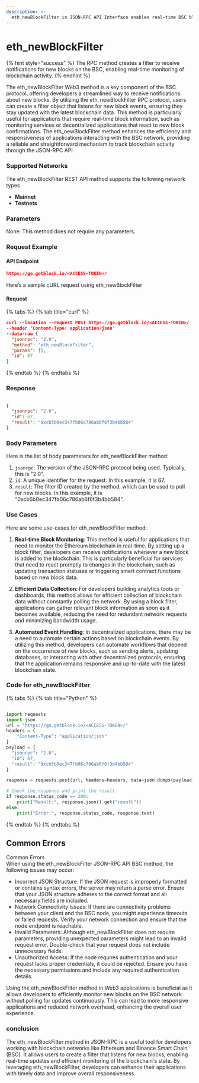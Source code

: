 ```yaml
---
description: >-
  eth_newBlockFilter in JSON-RPC API Interface enables real-time BSC block notifications for developers.
---
```


# eth_newBlockFilter

{% hint style="success" %}
The RPC method creates a filter to receive notifications for new blocks on the BSC, enabling real-time monitoring of blockchain activity.&#x20;
{% endhint %}

The eth_newBlockFilter Web3 method is a key component of the BSC protocol, offering developers a streamlined way to receive notifications about new blocks. By utilizing the eth_newBlockFilter RPC protocol, users can create a filter object that listens for new block events, ensuring they stay updated with the latest blockchain data. This method is particularly useful for applications that require real-time block information, such as monitoring services or decentralized applications that react to new block confirmations. The eth_newBlockFilter method enhances the efficiency and responsiveness of applications interacting with the BSC network, providing a reliable and straightforward mechanism to track blockchain activity through the JSON-RPC API.

### Supported Networks

The eth_newBlockFilter REST API method supports the following network types
- **Mainnet**
- **Testnets**

### Parameters

None: This method does not require any parameters.

### Request Example

#### API Endpoint

```json
https://go.getblock.io/<ACCESS-TOKEN>/
```
Here’s a sample cURL request using eth_newBlockFilter

#### Request

{% tabs %}
{% tab title="curl" %}
```json
curl --location --request POST https://go.getblock.io/<ACCESS-TOKEN>/
--header 'Content-Type: application/json' 
--data-raw {
  "jsonrpc": "2.0",
  "method": "eth_newBlockFilter",
  "params": [],
  "id": 67
}
```
{% endtab %}
{% endtabs %}

### Response


```json

{
  "jsonrpc": "2.0",
  "id": 67,
  "result": "0xcb5b0ec347fb06c786ab6f6f3b4bb584"
}

```

### Body Parameters

Here is the list of body parameters for eth_newBlockFilter method:

1. `jsonrpc`: The version of the JSON-RPC protocol being used. Typically, this is "2.0".
2. `id`: A unique identifier for the request. In this example, it is 67.
3. `result`: The filter ID created by the method, which can be used to poll for new blocks. In this example, it is "0xcb5b0ec347fb06c786ab6f6f3b4bb584".

### Use Cases

Here are some use-cases for eth_newBlockFilter method:

1. **Real-time Block Monitoring**: This method is useful for applications that need to monitor the Ethereum blockchain in real-time. By setting up a block filter, developers can receive notifications whenever a new block is added to the blockchain. This is particularly beneficial for services that need to react promptly to changes in the blockchain, such as updating transaction statuses or triggering smart contract functions based on new block data.

2. **Efficient Data Collection**: For developers building analytics tools or dashboards, this method allows for efficient collection of blockchain data without constantly polling the network. By using a block filter, applications can gather relevant block information as soon as it becomes available, reducing the need for redundant network requests and minimizing bandwidth usage.

3. **Automated Event Handling**: In decentralized applications, there may be a need to automate certain actions based on blockchain events. By utilizing this method, developers can automate workflows that depend on the occurrence of new blocks, such as sending alerts, updating databases, or interacting with other decentralized protocols, ensuring that the application remains responsive and up-to-date with the latest blockchain state.

### Code for eth_newBlockFilter

{% tabs %}
{% tab title="Python" %}
```python

import requests
import json
url = "https://go.getblock.io/<ACCESS-TOKEN>/"
headers = {
    "Content-Type": "application/json"
}
payload = {
  "jsonrpc": "2.0",
  "id": 67,
  "result": "0xcb5b0ec347fb06c786ab6f6f3b4bb584"
}

response = requests.post(url, headers=headers, data=json.dumps(payload))

# Check the response and print the result
if response.status_code == 200:
    print("Result:", response.json().get("result"))
else:
    print("Error:", response.status_code, response.text)

```
{% endtab %}
{% endtabs %}

## Common Errors

Common Errors  
When using the eth_newBlockFilter JSON-RPC API BSC method, the following issues may occur:  
- Incorrect JSON Structure: If the JSON request is improperly formatted or contains syntax errors, the server may return a parse error. Ensure that your JSON structure adheres to the correct format and all necessary fields are included.  
- Network Connectivity Issues: If there are connectivity problems between your client and the BSC node, you might experience timeouts or failed requests. Verify your network connection and ensure that the node endpoint is reachable.  
- Invalid Parameters: Although eth_newBlockFilter does not require parameters, providing unexpected parameters might lead to an invalid request error. Double-check that your request does not include unnecessary fields.  
- Unauthorized Access: If the node requires authentication and your request lacks proper credentials, it could be rejected. Ensure you have the necessary permissions and include any required authentication details.

Using the eth_newBlockFilter method in Web3 applications is beneficial as it allows developers to efficiently monitor new blocks on the BSC network without polling for updates continuously. This can lead to more responsive applications and reduced network overhead, enhancing the overall user experience.

### conclusion

The eth_newBlockFilter method in JSON-RPC is a useful tool for developers working with blockchain networks like Ethereum and Binance Smart Chain (BSC). It allows users to create a filter that listens for new blocks, enabling real-time updates and efficient monitoring of the blockchain's state. By leveraging eth_newBlockFilter, developers can enhance their applications with timely data and improve overall responsiveness.
